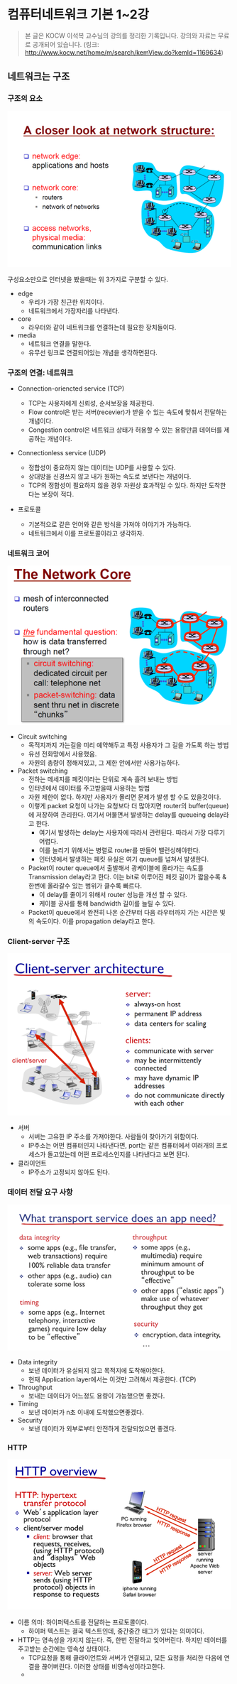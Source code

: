 # 컴퓨터네트워크 기본 1~2강

> 본 글은 KOCW 이석복 교수님의 강의를 정리한 기록입니다. 
> 강의와 자료는 무료로 공개되어 있습니다.
> (링크: http://www.kocw.net/home/m/search/kemView.do?kemId=1169634)



## 네트워크는 구조

### 구조의 요소

![image-20220330214017602](컴퓨터네트워크기본.assets/image-20220330214017602.png)

구성요소만으로 인터넷을 봤을때는 위 3가지로 구분할 수 있다.

- edge
  - 우리가 가장 친근한 위치이다.
  - 네트워크에서 가장자리를 나타낸다.
- core
  - 라우터와 같이 네트워크를 연결하는데 필요한 장치들이다.
- media
  - 네트워크 연결을 말한다.
  - 유무선 링크로 연결되어있는 개념을 생각하면된다.



### 구조의 연결: 네트워크

- Connection-oriencted service (TCP)
  - TCP는 사용자에게 신뢰성, 순서보장을 제공한다. 
  - Flow control은 받는 서버(recevier)가 받을 수 있는 속도에 맞춰서 전달하는 개념이다. 
  - Congestion control은 네트워크 상태가 허용할 수 있는 용량만큼 데이터를 제공하는 개념이다.
- Connectionless service (UDP)
  - 정합성이 중요하지 않는 데이터는 UDP를 사용할 수 있다.
  - 상대방을 신경쓰지 않고 내가 원하는 속도로 보낸다는 개념이다.
  - TCP의 정합성이 필요하지 않을 경우 자원상 효과적일 수 있다. 하지만 도착한다는 보장이 적다.

- 프로토콜
  - 기본적으로 같은 언어와 같은 방식을 가져야 이야기가 가능하다. 
  - 네트워크에서 이를 프로토콜이라고 생각하자.



### 네트워크 코어

![image-20220330222049557](컴퓨터네트워크기본.assets/image-20220330222049557.png)

- Circuit switching
  - 목적지까지 가는길을 미리 예약해두고 특정 사용자가 그 길을 가도록 하는 방법
  - 유선 전화망에서 사용했음.
  - 자원의 총량이 정해져있고, 그 제한 안에서만 사용가능하다.
- Packet switching
  - 전하는 메세지를 페킷이라는 단위로 계속 흘려 보내는 방법
  - 인터넷에서 데이터를 주고받을때 사용하는 방법
  - 자원 제한이 없다. 하지만 사용자가 몰리면 문제가 발생 할 수도 있을것이다.
  - 이렇게 packet 요청이 나가는 요청보다 더 많아지면 router의 buffer(queue)에 저장하여 관리한다. 여기서 머물면서 발생하는 delay를 queueing delay라고 한다.
    - 여기서 발생하는 delay는 사용자에 따라서 관련된다. 따라서 가장 다루기 어렵다.
    - 이를 늘리기 위해서는 병렬로 router를 만들어 밸런싱해야한다.
    - 인터넷에서 발생하는 페킷 유실은 여기 queue를 넘쳐서 발생한다.
  - Packet이 router queue에서 출발해서 광케이블에 올라가는 속도를 Transmission delay라고 한다. 이는 bit로 이루어진 페킷 길이가 짧을수록 & 한번에 올라갈수 있는 범위가 클수록 빠르다.
    - 이 delay를 줄이기 위해서 router 성능을 개선 할 수 있다. 
    - 케이블 공사를 통해 bandwidth 길이를 늘릴 수 있다.
  - Packet이 queue에서 완전히 나온 순간부터 다음 라우터까지 가는 시간은 빛의 속도이다. 이를 propagation delay라고 한다.



### Client-server 구조

![image-20220330230529585](컴퓨터네트워크기본.assets/image-20220330230529585.png)

- 서버
  - 서버는 고유한 IP 주소를 가져야한다. 사람들이 찾아가기 위함이다.
  - IP주소는 어떤 컴퓨터인지 나타낸다면, port는 같은 컴퓨터에서 여러개의 프로세스가 돌고있는데 어떤 프로세스인지를 나타낸다고 보면 된다. 
- 클라이언트
  - IP주소가 고정되지 않아도 된다.



### 데이터 전달 요구 사항

![image-20220330232250313](컴퓨터네트워크기본.assets/image-20220330232250313.png)

- Data integrity
  - 보낸 데이터가 유실되지 않고 목적지에 도착해야한다.
  - 현재 Application layer에서는 이것만 고려해서 제공한다. (TCP)
- Throughput
  - 보내는 데이터가 어느정도 용량이 가능했으면 좋겠다.
- Timing
  - 보낸 데이터가 n초 이내에 도착했으면좋겠다.
- Security
  - 보낸 데이터가 외부로부터 안전하게 전달되었으면 좋겠다.



### HTTP

![image-20220330232952754](컴퓨터네트워크기본.assets/image-20220330232952754.png)

- 이름 의미: 하이퍼텍스트를 전달하는 프로토콜이다. 
  - 하이퍼 텍스트는 결국 텍스트인데, 중간중간 태그가 있다는 의미이다.
- HTTP는 영속성을 가지지 않는다. 즉, 한번 전달하고 잊어버린다.
  하지만 데이터를 주고받는 순간에는 영속성 상태이다.
  - TCP요청을 통해 클라이언트와 서버가 연결되고, 모든 요청을 처리한 다음에 연결을 끊어버린다. 
    이러한 상태를 비영속성이라고한다. 
  - 

